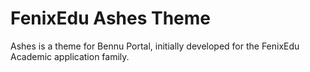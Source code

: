 # FenixEdu Ashes Theme

Ashes is a theme for Bennu Portal, initially developed for the FenixEdu Academic application family.
